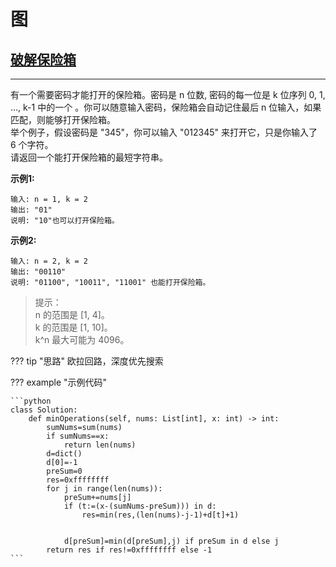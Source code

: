 # 图

## [破解保险箱](https://leetcode.cn/problems/cracking-the-safe/)
---
有一个需要密码才能打开的保险箱。密码是 n 位数, 密码的每一位是 k 位序列 0, 1, ..., k-1 中的一个 。你可以随意输入密码，保险箱会自动记住最后 n 位输入，如果匹配，则能够打开保险箱。  
举个例子，假设密码是 "345"，你可以输入 "012345" 来打开它，只是你输入了 6 个字符。  
请返回一个能打开保险箱的最短字符串。  


**示例1:**

    输入: n = 1, k = 2  
    输出: "01"  
    说明: "10"也可以打开保险箱。  

**示例2:**

    输入: n = 2, k = 2  
    输出: "00110"  
    说明: "01100", "10011", "11001" 也能打开保险箱。  

>提示：  
>n 的范围是 [1, 4]。  
>k 的范围是 [1, 10]。  
>k^n 最大可能为 4096。  

??? tip "思路"
    欧拉回路，深度优先搜索

??? example "示例代码"

    ```python
    class Solution:
        def minOperations(self, nums: List[int], x: int) -> int:
            sumNums=sum(nums)
            if sumNums==x:
                return len(nums)
            d=dict()
            d[0]=-1
            preSum=0
            res=0xffffffff
            for j in range(len(nums)):
                preSum+=nums[j]
                if (t:=(x-(sumNums-preSum))) in d:
                    res=min(res,(len(nums)-j-1)+d[t]+1)
            
                
                d[preSum]=min(d[preSum],j) if preSum in d else j
            return res if res!=0xffffffff else -1
    ```